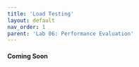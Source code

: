```yaml
---
title: 'Load Testing'
layout: default
nav_order: 1
parent: 'Lab 06: Performance Evaluation'
---
```

#### Coming Soon